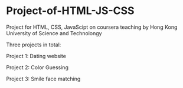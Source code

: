 # Project-of-HTML-JS-CSS

Project for HTML, CSS, JavaScipt on coursera teaching by Hong Kong University of Science and Technolongy

Three projects in total:

Project 1: Dating website

Project 2: Color Guessing 

Project 3: Smile face matching
